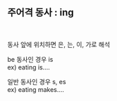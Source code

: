 ## 주어격 동사 : ing ##
<br>

동사 앞에 위치하면 은, 는, 이, 가로 해석

be 동사인 경우 is  
 ex) eating is....   

일반 동사인 경우 s, es  
 ex) eating makes....

 